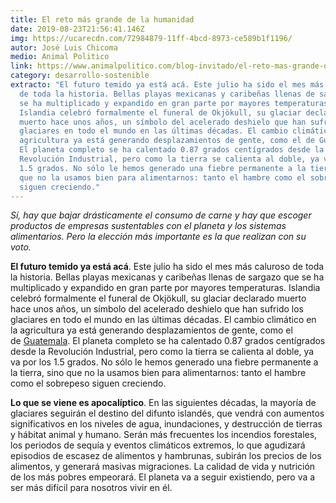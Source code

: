 ```yaml
---
title: El reto más grande de la humanidad
date: 2019-08-23T21:56:41.146Z
img: https://ucarecdn.com/72984879-11ff-4bcd-8973-ce589b1f1196/
autor: José Luis Chicoma
medio: Animal Politico
link: https://www.animalpolitico.com/blog-invitado/el-reto-mas-grande-de-la-humanidad/
category: desarrollo-sostenible
extracto: "El futuro temido ya está acá. Este julio ha sido el mes más caluroso
  de toda la historia. Bellas playas mexicanas y caribeñas llenas de sargazo que
  se ha multiplicado y expandido en gran parte por mayores temperaturas.
  Islandia celebró formalmente el funeral de Okjökull, su glaciar declarado
  muerto hace unos años, un símbolo del acelerado deshielo que han sufrido los
  glaciares en todo el mundo en las últimas décadas. El cambio climático en la
  agricultura ya está generando desplazamientos de gente, como el de Guatemala.
  El planeta completo se ha calentado 0.87 grados centígrados desde la
  Revolución Industrial, pero como la tierra se calienta al doble, ya va por los
  1.5 grados. No sólo le hemos generado una fiebre permanente a la tierra, sino
  que no la usamos bien para alimentarnos: tanto el hambre como el sobrepeso
  siguen creciendo."
---
```

*Sí, hay que bajar drásticamente el consumo de carne y hay que escoger productos de empresas sustentables con el planeta y los sistemas alimentarios. Pero la elección más importante es la que realizan con su voto.*

**El futuro temido ya está acá**. Este julio ha sido el mes más caluroso de toda la historia. Bellas playas mexicanas y caribeñas llenas de sargazo que se ha multiplicado y expandido en gran parte por mayores temperaturas. Islandia celebró formalmente el funeral de Okjökull, su glaciar declarado muerto hace unos años, un símbolo del acelerado deshielo que han sufrido los glaciares en todo el mundo en las últimas décadas. El cambio climático en la agricultura ya está generando desplazamientos de gente, como el de [Guatemala](https://www.theguardian.com/global-development/2019/jul/29/guatemala-climate-crisis-migration-drought-famine). El planeta completo se ha calentado 0.87 grados centígrados desde la Revolución Industrial, pero como la tierra se calienta al doble, ya va por los 1.5 grados. No sólo le hemos generado una fiebre permanente a la tierra, sino que no la usamos bien para alimentarnos: tanto el hambre como el sobrepeso siguen creciendo.

**Lo que se viene es apocalíptico**. En las siguientes décadas, la mayoría de glaciares seguirán el destino del difunto islandés, que vendrá con aumentos significativos en los niveles de agua, inundaciones, y destrucción de tierras y hábitat animal y humano. Serán más frecuentes los incendios forestales, los periodos de sequía y eventos climáticos extremos, lo que agudizará episodios de escasez de alimentos y hambrunas, subirán los precios de los alimentos, y generará masivas migraciones. La calidad de vida y nutrición de los más pobres empeorará. El planeta va a seguir existiendo, pero va a ser más difícil para nosotros vivir en él.
